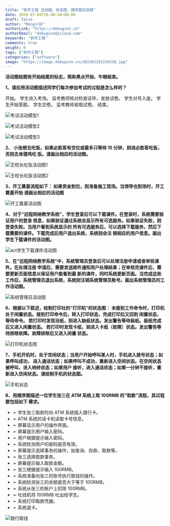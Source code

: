 ```yaml
---
title: "软件工程 活动图、状态图、顺序图实验题"
date: 2019-07-04T16:48:56+08:00
draft: false
author: "Meng小羽"
authorLink: "https://debuginn.cn"
authorEmail: "debuginn@icloud.com"
keywords: "软件工程"
comments: true
weight: 0
tags: ["软件工程"]
categories: ["software"]
image: "https://image.debuginn.cn/202303191159338.jpg"
---
```


**活动图绘图有开始结尾的标志，简称黑点开始、牛眼结束。**

**1、请应用活动图描述同学们每次参加考试的过程是怎么样的？**

开始。
学生进入考场。
监考教师核对检查证件，发放试卷。
学生对号入座。
学生开始答题。
学生交卷。
监考教师收取试卷。
结束。

![考试活动模型1](https://image.debuginn.cn/202303191200743.png)

![考试活动模型2](https://image.debuginn.cn/202303191200048.png)

![考试活动模型3](https://image.debuginn.cn/202303191201603.png)

**2、 小张想去吃饭，如果必胜客有空位或最多只等待 15 分钟，则进必胜客吃饭，否则去肯德鸡吃 饭。请画出相应的活动图。** 

![王校长吃饭活动图1](https://image.debuginn.cn/202303191220030.png)

![王校长吃饭活动图2](https://image.debuginn.cn/202303191221161.png)

**3、开工奠基流程如下： 如果资金到位，则准备施工现场。当领导也到场时，开工奠基开始 请画出相应的活动图** 

![开工奠基活动图](https://image.debuginn.cn/202303191222354.png)

**4、对于“远程网络教学系统”，学生登录后可以下载课件。在登录时，系统需要验证用户的登录 信息，如果验证通过系统会显示所有可选服务。如果验证失败，则登录失败。当用户看到系统显示的 所有可选服务后，可以选择下载服务，然后下载需要的课件。下载完成后用户退出系统，系统则会注 销相应的用户信息。画出学生下载课件的活动图。** 

![act学生下载课件活动图](https://image.debuginn.cn/202303191222250.png)

**5、在“远程网络教学系统”中，系统管理员登录后可以处理注册申请或者审核课件。在处理注册 申请后，需要发送邮件通知用户处理结果；在审核完课件后，需要更新页面信息以保证用户能看到最 新的课件，同时系统更新页面。当完成这些工作后，系统管理员退出系统，系统则注销系统管理员账号。画出系统管理员的工作活动图。** 

![系统管理员活动图](https://image.debuginn.cn/202303191223414.png)

**6、根据以下叙述，绘制打印社的“打印机”的状态图： 未接到工作命令时，打印机处于闲置状态。接到打印命令后，转入打印状态，完成打印后又回到 闲置状态，等待命令。 若打印时发现没纸，则进入缺纸状态。发出警告等待装纸。装纸完成后又进入闲置状态。 若打印时发现卡纸，则进入卡纸（故障）状态。发出警告等待排除故障。故障排除后又进入闲置 状态。** 

![打印机状态图](https://image.debuginn.cn/202303191223686.png)

**7、手机开机时，处于空闲状态；当用户开始呼叫某人时，手机进入拨号状态；如果呼叫成功， 进入通话状态；如果呼叫不成功，重新进入空闲状态。在空闲状态被呼叫，进入响铃状态；如果用户 接听，进入通话状态；如果一分钟不接听，重新进入空闲状态。请绘制手机的状态图。** 

![手机状态](https://image.debuginn.cn/202303191224879.png)

**8、用顺序图描述一位学生张三在 ATM 系统上取 100RMB 的“取款”流程，其过程要包括如下 需求。**

- ➢ 学生张三取款时向 ATM 系统插入银行卡。 
- ➢ ATM 系统的读卡机读取卡号信息。
- ➢ 屏幕显示用户的操作界面。 
- ➢ 屏幕提示用户输入密码。 
- ➢ 用户根据提示输入密码。
- ➢ 系统检测用户的密码是否有效。 
- ➢ 屏幕提示选择事务的操作，如查询、存款、取款等。 
- ➢ 张三选择取款事务。 
- ➢ 屏幕提示输入取款金额。 
- ➢ 张三根据提示输入 100RMB。 
- ➢ 系统准备向张三的账号执行取钱的操作。 
- ➢ 系统检测张三的余额是否大于等于 100RMB。 
- ➢ 系统从张三的账户上扣除 100RMB。 
- ➢ 吐钱机将 100RMB 吐出给学生。 
- ➢ 系统打印取款凭据。 
- ➢ 系统退卡。

![银行取钱](https://image.debuginn.cn/202303191225969.png)











